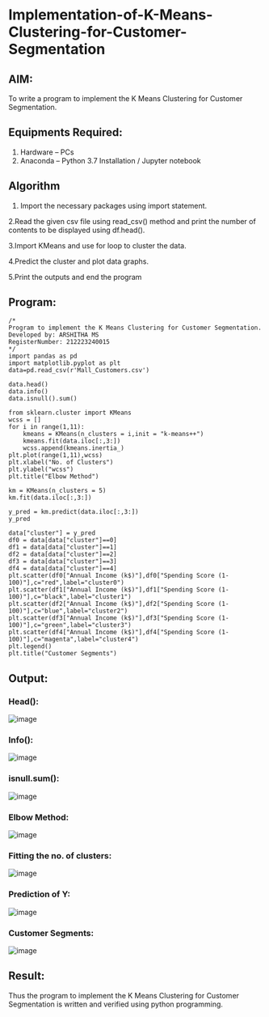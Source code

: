 # Implementation-of-K-Means-Clustering-for-Customer-Segmentation

## AIM:
To write a program to implement the K Means Clustering for Customer Segmentation.

## Equipments Required:
1. Hardware – PCs
2. Anaconda – Python 3.7 Installation / Jupyter notebook

## Algorithm
1. Import the necessary packages using import statement.

2.Read the given csv file using read_csv() method and print the number of contents to be displayed using df.head().

3.Import KMeans and use for loop to cluster the data.

4.Predict the cluster and plot data graphs.

5.Print the outputs and end the program


## Program:
```
/*
Program to implement the K Means Clustering for Customer Segmentation.
Developed by: ARSHITHA MS
RegisterNumber: 212223240015 
*/
import pandas as pd
import matplotlib.pyplot as plt
data=pd.read_csv(r'Mall_Customers.csv')

data.head()
data.info()
data.isnull().sum()

from sklearn.cluster import KMeans
wcss = []
for i in range(1,11):
    kmeans = KMeans(n_clusters = i,init = "k-means++")
    kmeans.fit(data.iloc[:,3:])
    wcss.append(kmeans.inertia_)
plt.plot(range(1,11),wcss)
plt.xlabel("No. of Clusters")
plt.ylabel("wcss")
plt.title("Elbow Method")

km = KMeans(n_clusters = 5)
km.fit(data.iloc[:,3:])

y_pred = km.predict(data.iloc[:,3:])
y_pred

data["cluster"] = y_pred
df0 = data[data["cluster"]==0]
df1 = data[data["cluster"]==1]
df2 = data[data["cluster"]==2]
df3 = data[data["cluster"]==3]
df4 = data[data["cluster"]==4]
plt.scatter(df0["Annual Income (k$)"],df0["Spending Score (1-100)"],c="red",label="cluster0")
plt.scatter(df1["Annual Income (k$)"],df1["Spending Score (1-100)"],c="black",label="cluster1")
plt.scatter(df2["Annual Income (k$)"],df2["Spending Score (1-100)"],c="blue",label="cluster2")
plt.scatter(df3["Annual Income (k$)"],df3["Spending Score (1-100)"],c="green",label="cluster3")
plt.scatter(df4["Annual Income (k$)"],df4["Spending Score (1-100)"],c="magenta",label="cluster4")
plt.legend()
plt.title("Customer Segments")
```

## Output:
### Head():
![image](https://github.com/23008344/Implementation-of-K-Means-Clustering-for-Customer-Segmentation/assets/145742655/a3c39d82-2b6b-4987-85c2-c0eb0ce7d889)

### Info():
![image](https://github.com/23008344/Implementation-of-K-Means-Clustering-for-Customer-Segmentation/assets/145742655/a2a12e8e-6199-4449-a4ad-fee572d4a9df)

### isnull.sum():
![image](https://github.com/23008344/Implementation-of-K-Means-Clustering-for-Customer-Segmentation/assets/145742655/a95cd78f-ca0e-4c0c-88cd-a04999582215)

### Elbow Method:
![image](https://github.com/23008344/Implementation-of-K-Means-Clustering-for-Customer-Segmentation/assets/145742655/95db45d4-7719-4339-924c-db8c00ba7de5)

### Fitting the no. of clusters:
![image](https://github.com/23008344/Implementation-of-K-Means-Clustering-for-Customer-Segmentation/assets/145742655/f4cbdac9-e169-4a11-a191-1e62477e9678)

### Prediction of Y:
![image](https://github.com/23008344/Implementation-of-K-Means-Clustering-for-Customer-Segmentation/assets/145742655/90211d46-6bc0-4aa8-a917-38e68d95857c)

### Customer Segments:
![image](https://github.com/23008344/Implementation-of-K-Means-Clustering-for-Customer-Segmentation/assets/145742655/ab87b4bb-efe4-4bba-9aa7-0353444b7b84)


## Result:
Thus the program to implement the K Means Clustering for Customer Segmentation is written and verified using python programming.
